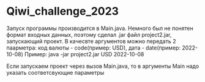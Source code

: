 # Qiwi_challenge_2023



Запуск программы производится в Main.java. Немного был не понятен формат входных данных, поэтому сделал .jar файл project2.jar, запускающий проект. В качесвте аргументов можно передать 2 паарметра: код валюты - code(пример: USD), дата - date(пример: 2022-10-08)
Пример:
java -jar project2.jar USD 2022-10-08


Если запускаем проект через вызов Main.java, то в аргументы Main надо указать соответсвующие параметры
